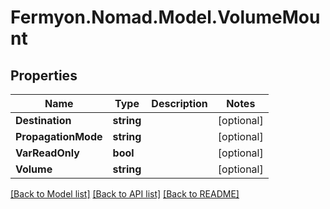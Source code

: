 # Fermyon.Nomad.Model.VolumeMount

## Properties

Name | Type | Description | Notes
------------ | ------------- | ------------- | -------------
**Destination** | **string** |  | [optional] 
**PropagationMode** | **string** |  | [optional] 
**VarReadOnly** | **bool** |  | [optional] 
**Volume** | **string** |  | [optional] 

[[Back to Model list]](../README.md#documentation-for-models) [[Back to API list]](../README.md#documentation-for-api-endpoints) [[Back to README]](../README.md)

